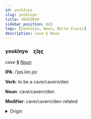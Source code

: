 ```yaml
---
id: yoskînyo
slug: yoskînyo
title: YOSKÎNYO
sidebar_position: 843
tags: [yoskînyo, Noun, Balto-Slavic]
description: cave § Noun
---
```


### yoskînyo&emsp;<span kind="abugida">ɀ́ɔ̃ɟɀ</span>

*cave* **§** [Noun](../../tags/Noun)

**IPA**: /ˈjɑs.kin.jɑ/

**Verb**: to be a cave/cavern/den

**Noun**: cave/cavern/den

**Modifier**: cave/cavern/den-related

<details>
    <summary>Origin</summary>
    Polish jaskinia /jasˈki.ɲa/<br/>
    <em>Balto-Slavic Language Family</em>
</details>